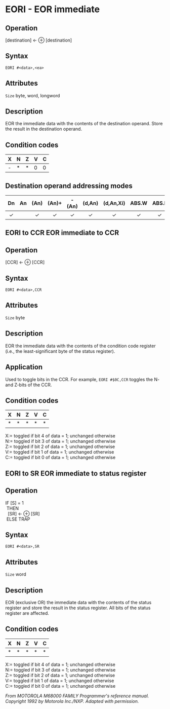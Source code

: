# EORI - EOR immediate
## Operation
[destination] ← <literal> ⊕ [destination]

## Syntax
```assembly
EORI #<data>,<ea>
```

## Attributes
`Size` byte, word, longword

## Description
EOR the immediate data with the contents of the destination operand. Store the result in the destination operand.

## Condition codes
|X|N|Z|V|C|
|--|--|--|--|--|
|-|*|*|0|0|

## Destination operand addressing modes
|Dn|An|(An)|(An)+|-(An)|(d,An)|(d,An,Xi)|ABS.W|ABS.L|(d,PC)|(d,PC,Xn)|imm|
|:-:|:-:|:-:|:-:|:-:|:-:|:-:|:-:|:-:|:-:|:-:|:-:|
|✓||✓|✓|✓|✓|✓|✓|✓||||

## EORI to CCR EOR immediate to CCR

## Operation
[CCR] ← <literal> ⊕ [CCR]

## Syntax
```assembly
EORI #<data>,CCR
```
## Attributes
`Size` byte

## Description
EOR the immediate data with the contents of the condition code
register (i.e., the least-significant byte of the status register).

## Application
Used to toggle bits in the CCR. For example, `EORI #$0C,CCR`
toggles the N- and Z-bits of the CCR.

## Condition codes
|X|N|Z|V|C|
|--|--|--|--|--|
|*|*|*|*|*|

X:= toggled if bit 4 of data = 1; unchanged otherwise<br/>
N:= toggled if bit 3 of data = 1; unchanged otherwise<br/>
Z:= toggled if bit 2 of data = 1; unchanged otherwise<br/>
V:= toggled if bit 1 of data = 1; unchanged otherwise<br/>
C:= toggled if bit 0 of data = 1; unchanged otherwise<br/>

## EORI to SR EOR immediate to status register
## Operation
IF [S] = 1<br/>
&nbsp;THEN<br/>
&nbsp;&nbsp;[SR] ← <literal> ⊕ [SR]<br/>
&nbsp;ELSE TRAP<br/>

## Syntax
```assembly
EORI #<data>,SR
```
## Attributes
`Size` word

## Description
EOR (exclusive OR) the immediate data with the contents of the
status register and store the result in the status register. All bits
of the status register are affected.

## Condition codes
|X|N|Z|V|C|
|--|--|--|--|--|
|*|*|*|*|*|

X:= toggled if bit 4 of data = 1; unchanged otherwise<br/>
N:= toggled if bit 3 of data = 1; unchanged otherwise<br/>
Z:= toggled if bit 2 of data = 1; unchanged otherwise<br/>
V:= toggled if bit 1 of data = 1; unchanged otherwise<br/>
C:= toggled if bit 0 of data = 1; unchanged otherwise<br/>

*From MOTOROLA M68000 FAMILY Programmer's reference manual. Copyright 1992 by Motorola Inc./NXP. Adapted with permission.*